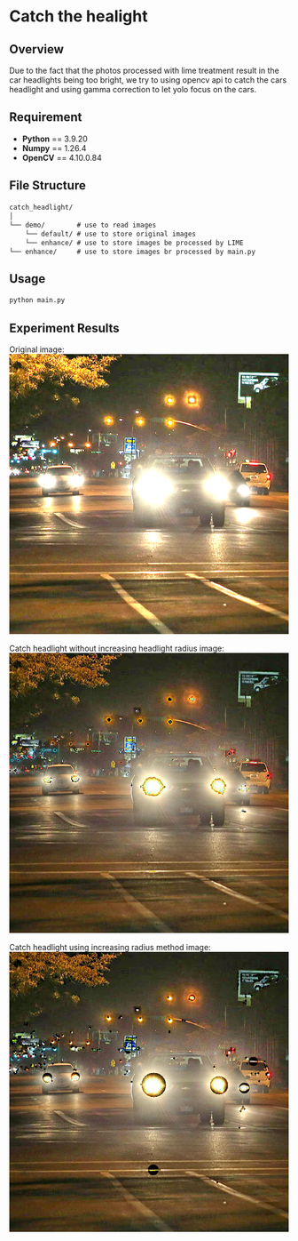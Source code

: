 # Catch the healight

##  Overview
Due to the fact that the photos processed with lime treatment result in the car headlights being too bright, we try to using opencv api to catch the cars headlight and using gamma correction to let yolo focus on the cars.

## Requirement
* __Python__ == 3.9.20  
* __Numpy__ == 1.26.4 
* __OpenCV__ == 4.10.0.84 

## File Structure
```
catch_headlight/
│
└── demo/        # use to read images
    └── default/ # use to store original images
    └── enhance/ # use to store images be processed by LIME
└── enhance/     # use to store images br processed by main.py
```

## Usage
```bash
python main.py 
```

## Experiment Results
Original image:
![original image](demo\enhance\night-driving_620_Out.png)

Catch headlight without increasing headlight radius image:
![without radius image](demo\erase_car_light_2.png)

Catch headlight using increasing radius method image:
![radius image](demo\erase_car_light.png)
